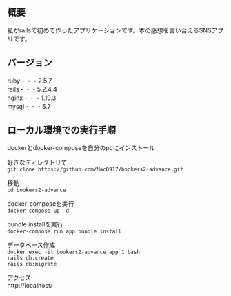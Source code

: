 ## 概要
私がrailsで初めて作ったアプリケーションです。本の感想を言い合えるSNSアプリです。<br>

## バージョン
ruby・・・2.5.7<br>
rails・・・5.2.4.4<br>
nginx・・・1.19.3<br>
mysql・・・5.7

## ローカル環境での実行手順
dockerとdocker-composeを自分のpcにインストール

好きなディレクトリで<br>
`git clone https://github.com/Mac0917/bookers2-advance.git`

移動<br>
`cd bookers2-advance`

docker-composeを実行<br>
`docker-compose up -d`

bundle installを実行<br>
`docker-compose run app bundle install`

データベース作成<br>
`docker exec -it bookers2-advance_app_1 bash`<br>
`rails db:create`<br>
`rails db:migrate`

アクセス<br>
http://localhost/



